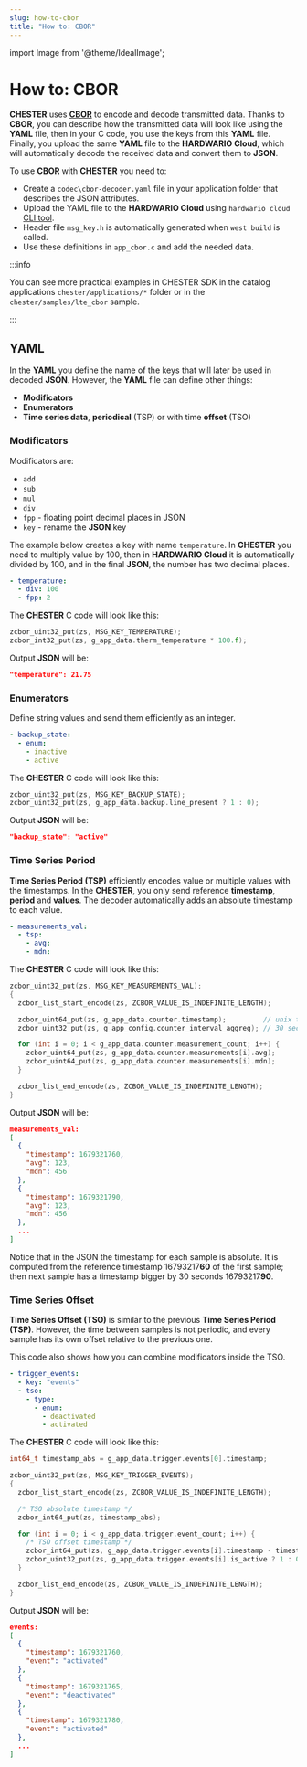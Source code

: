 ```yaml
---
slug: how-to-cbor
title: "How to: CBOR"
---
```

import Image from '@theme/IdealImage';

# How to: CBOR

**CHESTER** uses [**CBOR**](https://cbor.io/) to encode and decode transmitted data. Thanks to **CBOR**, you can describe how the transmitted data will look like using the **YAML** file, then in your C code, you use the keys from this **YAML** file. Finally, you upload the same **YAML** file to the **HARDWARIO Cloud**, which will automatically decode the received data and convert them to **JSON**.

To use **CBOR** with **CHESTER** you need to:

- Create a `codec\cbor-decoder.yaml` file in your application folder that describes the JSON attributes.
- Upload the YAML file to the **HARDWARIO Cloud** using `hardwario cloud` [CLI tool](../developer-tools/command-line-tools.md#cloud-codec-commands).
- Header file `msg_key.h` is automatically generated when `west build` is called.
- Use these definitions in `app_cbor.c` and add the needed data.

:::info

You can see more practical examples in CHESTER SDK in the catalog applications `chester/applications/*` folder or in the `chester/samples/lte_cbor` sample.

:::

## YAML

In the **YAML** you define the name of the keys that will later be used in decoded **JSON**. However, the **YAML** file can define other things:

- **Modificators**
- **Enumerators**
- **Time series data**, **periodical** (TSP) or with time **offset** (TSO)

### Modificators

Modificators are:

- `add`
- `sub`
- `mul`
- `div`
- `fpp` - floating point decimal places in JSON
- `key` - rename the **JSON** key

The example below creates a key with name `temperature`. In **CHESTER** you need to multiply value by 100, then in **HARDWARIO Cloud** it is automatically divided by 100, and in the final **JSON**, the number has two decimal places.

```yaml
- temperature:
  - div: 100
  - fpp: 2
```

The **CHESTER** C code will look like this:

```c
zcbor_uint32_put(zs, MSG_KEY_TEMPERATURE);
zcbor_int32_put(zs, g_app_data.therm_temperature * 100.f);
```

Output **JSON** will be:

```json
"temperature": 21.75
```

### Enumerators

Define string values and send them efficiently as an integer.

```yaml
- backup_state:
  - enum:
    - inactive
    - active
```

The **CHESTER** C code will look like this:

```c
zcbor_uint32_put(zs, MSG_KEY_BACKUP_STATE);
zcbor_uint32_put(zs, g_app_data.backup.line_present ? 1 : 0);
```

Output **JSON** will be:

```json
"backup_state": "active"
```

### Time Series Period

**Time Series Period (TSP)** efficiently encodes value or multiple values with the timestamps. In the **CHESTER**, you only send reference **timestamp**, **period** and **values**. The decoder automatically adds an absolute timestamp to each value.

```yaml
- measurements_val:
  - tsp:
    - avg:
    - mdn:
```

The **CHESTER** C code will look like this:

```c
zcbor_uint32_put(zs, MSG_KEY_MEASUREMENTS_VAL);
{
  zcbor_list_start_encode(zs, ZCBOR_VALUE_IS_INDEFINITE_LENGTH);

  zcbor_uint64_put(zs, g_app_data.counter.timestamp);         // unix timestamp 1679321760
  zcbor_uint32_put(zs, g_app_config.counter_interval_aggreg); // 30 seconds

  for (int i = 0; i < g_app_data.counter.measurement_count; i++) {
    zcbor_uint64_put(zs, g_app_data.counter.measurements[i].avg);
    zcbor_uint64_put(zs, g_app_data.counter.measurements[i].mdn);
  }

  zcbor_list_end_encode(zs, ZCBOR_VALUE_IS_INDEFINITE_LENGTH);
}
```

Output **JSON** will be:

```json
measurements_val:
[
  {
    "timestamp": 1679321760,
    "avg": 123,
    "mdn": 456
  },
  {
    "timestamp": 1679321790,
    "avg": 123,
    "mdn": 456
  },
  ...
]
```

Notice that in the JSON the timestamp for each sample is absolute. It is computed from the reference timestamp 16793217**60** of the first sample; then next sample has a timestamp bigger by 30 seconds 16793217**90**.

### Time Series Offset

**Time Series Offset (TSO)** is similar to the previous **Time Series Period (TSP)**. However, the time between samples is not periodic, and every sample has its own offset relative to the previous one.

This code also shows how you can combine modificators inside the TSO.

```yaml
- trigger_events:
  - key: "events"
  - tso:
    - type:
      - enum:
        - deactivated
        - activated
```

The **CHESTER** C code will look like this:

```c
int64_t timestamp_abs = g_app_data.trigger.events[0].timestamp;

zcbor_uint32_put(zs, MSG_KEY_TRIGGER_EVENTS);
{
  zcbor_list_start_encode(zs, ZCBOR_VALUE_IS_INDEFINITE_LENGTH);

  /* TSO absolute timestamp */
  zcbor_int64_put(zs, timestamp_abs);

  for (int i = 0; i < g_app_data.trigger.event_count; i++) {
    /* TSO offset timestamp */
    zcbor_int64_put(zs, g_app_data.trigger.events[i].timestamp - timestamp_abs);
    zcbor_uint32_put(zs, g_app_data.trigger.events[i].is_active ? 1 : 0);
  }

  zcbor_list_end_encode(zs, ZCBOR_VALUE_IS_INDEFINITE_LENGTH);
}
```

Output **JSON** will be:

```json
events:
[
  {
    "timestamp": 1679321760,
    "event": "activated"
  },
  {
    "timestamp": 1679321765,
    "event": "deactivated"
  },
  {
    "timestamp": 1679321780,
    "event": "activated"
  },
  ...
]
```
